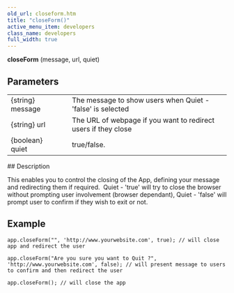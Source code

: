 ```yaml
---
old_url: closeform.htm
title: "closeForm()"
active_menu_item: developers
class_name: developers
full_width: true
---
```



**closeForm** (message, url, quiet)

## Parameters

<table>
<tr>
<td width="142">
{string} message

</td>
<td width="15">
</td>
<td width="723">
The message to show users when Quiet - 'false' is selected

</td>
</tr>
<tr>
<td width="142">
{string} url

</td>
<td width="15">
</td>
<td width="723">
The URL of webpage if you want to redirect users if they close

</td>
</tr>
<tr>
<td width="142">
{boolean} quiet

</td>
<td width="15">
</td>
<td width="723">
true/false.

</td>
</tr>
</table>
## Description

This enables you to control the closing of the App, defining your message and redirecting them if required.  Quiet - 'true' will try to close the browser without prompting user involvement (browser dependant), Quiet - 'false' will prompt user to confirm if they wish to exit or not.

## Example

     
    app.closeForm("", 'http://www.yourwebsite.com', true); // will close app and redirect the user
     
    app.closeForm("Are you sure you want to Quit ?", 'http://www.yourwebsite.com', false); // will present message to users to confirm and then redirect the user
     
    app.closeForm(); // will close the app
     
   


